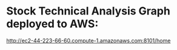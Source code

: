 # Stock Technical Analysis Graph deployed to AWS:
http://ec2-44-223-66-60.compute-1.amazonaws.com:8101/home
